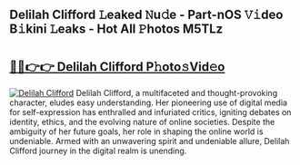 ## Delilah Clifford 𝙻eaked 𝙽u𝚍e - Part-nOS 𝚅𝚒deo B𝚒kini 𝙻eaks - Hot All 𝙿hotos M5TLz

# <h2><a href="http://ld6bme.urlbe.top/?page=Delilah+Clifford">🔗🔗👉👉 Delilah Clifford P𝚑oto𝚜Vid𝚎o</a></h2>

[![Delilah Clifford](https://i.imgur.com/eBuTRDB.gif)](http://ld6bme.urlbe.top/?page=Delilah+Clifford)
Delilah Clifford, a multifaceted and thought-provoking character, eludes easy understanding. Her pioneering use of digital media for self-expression has enthralled and infuriated critics, igniting debates on identity, ethics, and the evolving nature of online societies. Despite the ambiguity of her future goals, her role in shaping the online world is undeniable. Armed with an unwavering spirit and undeniable allure, Delilah Clifford journey in the digital realm is unending.
